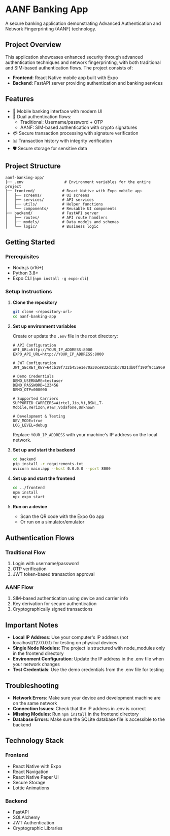 # AANF Banking App

A secure banking application demonstrating Advanced Authentication and Network Fingerprinting (AANF) technology.

## Project Overview

This application showcases enhanced security through advanced authentication techniques and network fingerprinting, with both traditional and SIM-based authentication flows. The project consists of:

- **Frontend**: React Native mobile app built with Expo
- **Backend**: FastAPI server providing authentication and banking services

## Features

- 📱 Mobile banking interface with modern UI
- 🔐 Dual authentication flows:
  - Traditional: Username/password + OTP
  - AANF: SIM-based authentication with crypto signatures
- 💳 Secure transaction processing with signature verification
- 📊 Transaction history with integrity verification
- 🛡️ Secure storage for sensitive data

## Project Structure

```
aanf-banking-app/
├── .env                  # Environment variables for the entire project
├── frontend/            # React Native with Expo mobile app
│   ├── screens/         # UI screens
│   ├── services/        # API services
│   ├── utils/           # Helper functions
│   └── components/      # Reusable UI components
├── backend/             # FastAPI server
│   ├── routes/          # API route handlers
│   ├── models/          # Data models and schemas
│   └── logic/           # Business logic
```

## Getting Started

### Prerequisites

- Node.js (v16+)
- Python 3.8+
- Expo CLI (`npm install -g expo-cli`)

### Setup Instructions

1. **Clone the repository**

   ```bash
   git clone <repository-url>
   cd aanf-banking-app
   ```

2. **Set up environment variables**

   Create or update the `.env` file in the root directory:

   ```
   # API Configuration
   API_URL=http://YOUR_IP_ADDRESS:8000
   EXPO_API_URL=http://YOUR_IP_ADDRESS:8000

   # JWT Configuration
   JWT_SECRET_KEY=64cb19f732b455e1e70a30ce832d21bd7821db0ff190f9c1a9695d0262b1db5a

   # Demo Credentials
   DEMO_USERNAME=testuser
   DEMO_PASSWORD=123456
   DEMO_OTP=000000

   # Supported Carriers
   SUPPORTED_CARRIERS=Airtel,Jio,Vi,BSNL,T-Mobile,Verizon,AT&T,Vodafone,Unknown

   # Development & Testing
   DEV_MODE=true
   LOG_LEVEL=debug
   ```

   Replace `YOUR_IP_ADDRESS` with your machine's IP address on the local network.

3. **Set up and start the backend**

   ```bash
   cd backend
   pip install -r requirements.txt
   uvicorn main:app --host 0.0.0.0 --port 8000
   ```

4. **Set up and start the frontend**

   ```bash
   cd ../frontend
   npm install
   npx expo start
   ```

5. **Run on a device**
   - Scan the QR code with the Expo Go app
   - Or run on a simulator/emulator

## Authentication Flows

### Traditional Flow

1. Login with username/password
2. OTP verification
3. JWT token-based transaction approval

### AANF Flow

1. SIM-based authentication using device and carrier info
2. Key derivation for secure authentication
3. Cryptographically signed transactions

## Important Notes

- **Local IP Address**: Use your computer's IP address (not localhost/127.0.0.1) for testing on physical devices
- **Single Node Modules**: The project is structured with node_modules only in the frontend directory
- **Environment Configuration**: Update the IP address in the .env file when your network changes
- **Test Credentials**: Use the demo credentials from the .env file for testing

## Troubleshooting

- **Network Errors**: Make sure your device and development machine are on the same network
- **Connection Issues**: Check that the IP address in .env is correct
- **Missing Modules**: Run `npm install` in the frontend directory
- **Database Errors**: Make sure the SQLite database file is accessible to the backend

## Technology Stack

### Frontend

- React Native with Expo
- React Navigation
- React Native Paper UI
- Secure Storage
- Lottie Animations

### Backend

- FastAPI
- SQLAlchemy
- JWT Authentication
- Cryptographic Libraries
